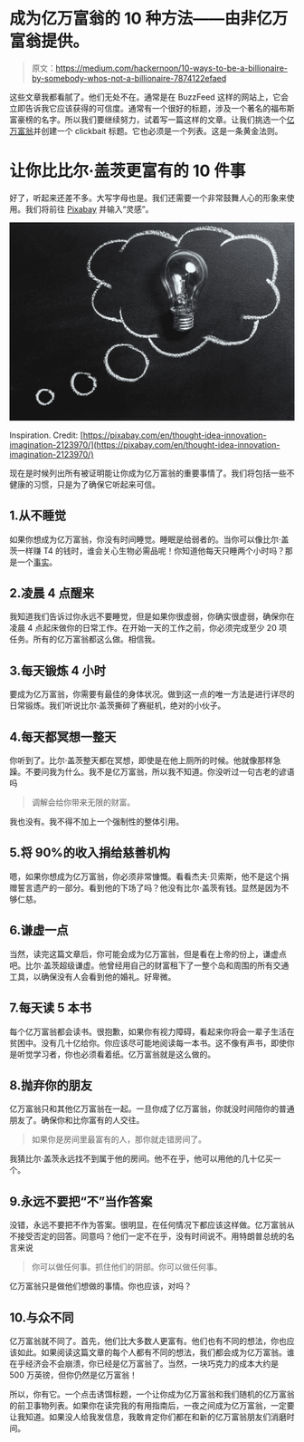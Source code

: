 # 成为亿万富翁的 10 种方法——由非亿万富翁提供。

> 原文：<https://medium.com/hackernoon/10-ways-to-be-a-billionaire-by-somebody-whos-not-a-billionaire-7874122efaed>

这些文章我都看腻了。他们无处不在。通常是在 BuzzFeed 这样的网站上，它会立即告诉我它应该获得的可信度。通常有一个很好的标题，涉及一个著名的福布斯富豪榜的名字。所以我们要继续努力，试着写一篇这样的文章。让我们挑选一个[亿万富翁](https://hackernoon.com/tagged/billionaire)并创建一个 clickbait 标题。它也必须是一个列表。这是一条黄金法则。

# 让你比比尔·盖茨更富有的 10 件事

好了，听起来还差不多。大写字母也是。我们还需要一个非常鼓舞人心的形象来使用。我们将前往 [Pixabay](http://pixabay.com) 并输入“灵感”。

![](img/aaadfbe4199a4bdbdf28866bb66fe661.png)

Inspiration. Credit: [https://pixabay.com/en/thought-idea-innovation-imagination-2123970/](https://pixabay.com/en/thought-idea-innovation-imagination-2123970/)

现在是时候列出所有被证明能让你成为亿万富翁的重要事情了。我们将包括一些不健康的习惯，只是为了确保它听起来可信。

## 1.从不睡觉

如果你想成为亿万富翁，你没有时间睡觉。睡眠是给弱者的。当你可以像比尔·盖茨一样赚 T4 的钱时，谁会关心生物必需品呢！你知道他每天只睡两个小时吗？那是一个[事实](http://bfy.tw/EjeF)。

## 2.凌晨 4 点醒来

我知道我们告诉过你永远不要睡觉，但是如果你很虚弱，你确实很虚弱，确保你在凌晨 4 点起床做你的日常工作。在开始一天的工作之前，你必须完成至少 20 项任务。所有的亿万富翁都这么做。相信我。

## 3.每天锻炼 4 小时

要成为亿万富翁，你需要有最佳的身体状况。做到这一点的唯一方法是进行详尽的日常锻炼。我们听说比尔·盖茨撕碎了赛艇机，绝对的小伙子。

## 4.每天都冥想一整天

你听到了。比尔·盖茨整天都在冥想，即使是在他上厕所的时候。他就像那样急躁。不要问我为什么。我不是亿万富翁，所以我不知道。你没听过一句古老的谚语吗

> 调解会给你带来无限的财富。

我也没有。我不得不加上一个强制性的整体引用。

## 5.将 90%的收入捐给慈善机构

嗯，如果你想成为亿万富翁，你必须非常慷慨。看看杰夫·贝索斯，他不是这个捐赠誓言遗产的一部分。看到他的下场了吗？他没有比尔·盖茨有钱。显然是因为不够仁慈。

## 6.谦虚一点

当然，读完这篇文章后，你可能会成为亿万富翁，但是看在上帝的份上，谦虚点吧。比尔·盖茨超级谦虚。他曾经用自己的财富租下了一整个岛和周围的所有交通工具，以确保没有人会看到他的婚礼。好卑微。

## 7.每天读 5 本书

每个亿万富翁都会读书。很抱歉，如果你有视力障碍，看起来你将会一辈子生活在贫困中。没有几十亿给你。你应该尽可能地阅读每一本书。这不像有声书，即使你是听觉学习者，你也必须看着纸。亿万富翁就是这么做的。

## 8.抛弃你的朋友

亿万富翁只和其他亿万富翁在一起。一旦你成了亿万富翁，你就没时间陪你的普通朋友了。确保你和比你富有的人交往。

> 如果你是房间里最富有的人，那你就走错房间了。

我猜比尔·盖茨永远找不到属于他的房间。他不在乎，他可以用他的几十亿买一个。

## 9.永远不要把“不”当作答案

没错，永远不要把不作为答案。很明显，在任何情况下都应该这样做。亿万富翁从不接受否定的回答。同意吗？他们一定不在乎，没有时间说不。用特朗普总统的名言来说

> 你可以做任何事。抓住他们的阴部。你可以做任何事。

亿万富翁只是做他们想做的事情。你也应该，对吗？

## 10.与众不同

亿万富翁就不同了。首先，他们比大多数人更富有。他们也有不同的想法，你也应该如此。如果阅读这篇文章的每个人都有不同的想法，我们都会成为亿万富翁。谁在乎经济会不会崩溃，你已经是亿万富翁了。当然，一块巧克力的成本大约是 500 万英镑，但你仍然是亿万富翁！

所以，你有它。一个点击诱饵标题，一个让你成为亿万富翁和我们随机的亿万富翁的前卫事物列表。如果你在读完我的有用指南后，一夜之间成为亿万富翁，一定要让我知道。如果没人给我发信息，我敢肯定你们都在和新的亿万富翁朋友们消磨时间。